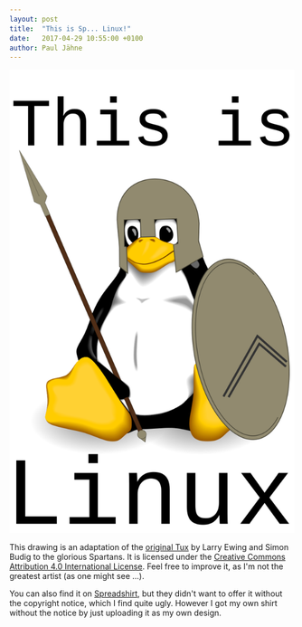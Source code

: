 ```yaml
---
layout: post
title:  "This is Sp... Linux!"
date:   2017-04-29 10:55:00 +0100
author: Paul Jähne
---
```


![This is Linux](/images/sparta-tux.svg)

This drawing is an adaptation of the [original Tux](http://www.home.unix-ag.org/simon/penguin/) by Larry Ewing and Simon Budig to the glorious Spartans. It is licensed under the [Creative Commons Attribution 4.0 International License](http://creativecommons.org/licenses/by/4.0/). Feel free to improve it, as I'm not the greatest artist (as one might see ...).

You can also find it on [Spreadshirt](https://www.spreadshirt.de/this+is+linux-A104562236?productType=812&appearance=231), but they didn't want to offer it without the copyright notice, which I find quite ugly. However I got my own shirt without the notice by just uploading it as my own design.
